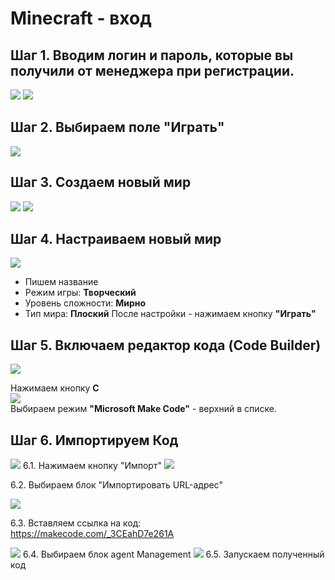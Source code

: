 # Minecraft - вход
## Шаг 1. Вводим логин и пароль, которые вы получили от менеджера при регистрации.
<img src = "img/in.jpg">
<img src = "img/in1.jpg">

## Шаг 2. Выбираем поле "Играть"

<img src = "img/step1.jpg">

## Шаг 3. Создаем новый мир

<img src = "img/step2.jpg">  
<img src = "img/step3.jpg">

## Шаг 4. Настраиваем новый мир

<img src = "img/step4.jpg">

* Пишем название  
* Режим игры: **Творческий**
* Уровень сложности: **Мирно**
* Тип мира: **Плоский**
После настройки - нажимаем кнопку **"Играть"**

## Шаг 5. Включаем редактор кода (Code Builder)  

<img src = "img/step6.jpg">  

Нажимаем кнопку **C**  
<img src = "img/step61.jpg">  
Выбираем режим **"Microsoft Make Code"** - верхний в списке.  

## Шаг 6. Импортируем Код  
<img src = "img/step7.jpg">  
6.1. Нажимаем кнопку "Импорт"  

<img src = "img/step8.jpg">  

6.2. Выбираем блок "Импортировать URL-адрес"   

<img src = "img/step9.jpg">  

6.3. Вставляем ссылка на код:  
https://makecode.com/_3CEahD7e261A  


<img src = "img/step10.jpg">  
6.4. Выбираем блок agent Management

<img src = "img/step11.jpg">  
6.5. Запускаем полученный код

